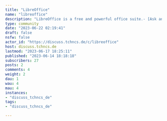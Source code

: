 ```yaml
---
title: "LibreOffice" 
name: "libreoffice"
description: "LibreOffice is a free and powerful office suite.- [Ask and Answer](https://ask.libreoffice.org/)- [LibreOffice](https://www.libreoffice.org/)- [LibreOffice Community, get involved](https://www.libreoffice.org/community/get-involved/)- [The Document Foundation, TDF](https://www.documentfoundation.org/)"
type: community
date: "2023-06-22 02:19:41"
draft: false
nsfw: false
actor_id: "https://discuss.tchncs.de/c/libreoffice"
host: discuss.tchncs.de
lastmod: "2023-06-17 18:25:11"
published: "2023-06-14 18:18:18"
subscribers: 27
posts: 2
comments: 4
weight: 2
dau: 1
wau: 4
mau: 4
instances:
- "discuss_tchncs_de"
tags: 
- "discuss_tchncs_de"

---
```

